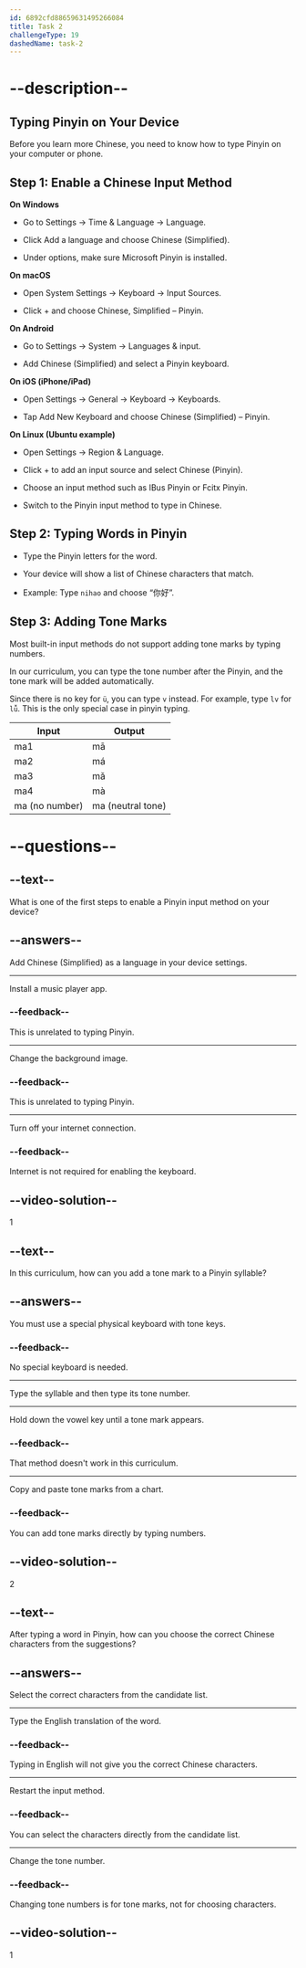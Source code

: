 ```yaml
---
id: 6892cfd88659631495266084
title: Task 2
challengeType: 19
dashedName: task-2
---
```


# --description--

## Typing Pinyin on Your Device

Before you learn more Chinese, you need to know how to type Pinyin on your computer or phone.

## Step 1: Enable a Chinese Input Method

**On Windows**  

- Go to Settings → Time & Language → Language.  

- Click Add a language and choose Chinese (Simplified).  

- Under options, make sure Microsoft Pinyin is installed.

**On macOS**  

- Open System Settings → Keyboard → Input Sources.  

- Click + and choose Chinese, Simplified – Pinyin.

**On Android**  

- Go to Settings → System → Languages & input.  

- Add Chinese (Simplified) and select a Pinyin keyboard.

**On iOS (iPhone/iPad)**  

- Open Settings → General → Keyboard → Keyboards.  

- Tap Add New Keyboard and choose Chinese (Simplified) – Pinyin.

**On Linux (Ubuntu example)**  

- Open Settings → Region & Language.  

- Click + to add an input source and select Chinese (Pinyin). 

- Choose an input method such as IBus Pinyin or Fcitx Pinyin. 

- Switch to the Pinyin input method to type in Chinese.

## Step 2: Typing Words in Pinyin

- Type the Pinyin letters for the word.  

- Your device will show a list of Chinese characters that match.  

- Example: Type `nihao` and choose “你好”.

## Step 3: Adding Tone Marks

Most built-in input methods do not support adding tone marks by typing numbers.

In our curriculum, you can type the tone number after the Pinyin, and the tone mark will be added automatically.

Since there is no key for `ü`, you can type `v` instead. For example, type `lv` for `lǚ`. This is the only special case in pinyin typing.

| Input        | Output  |
|--------------|---------|
| ma1          | mā      |
| ma2          | má      |
| ma3          | mǎ      |
| ma4          | mà      |
| ma (no number) | ma (neutral tone) |

# --questions--

## --text--

What is one of the first steps to enable a Pinyin input method on your device?

## --answers--

Add Chinese (Simplified) as a language in your device settings.

---

Install a music player app.

### --feedback--

This is unrelated to typing Pinyin.

---

Change the background image.

### --feedback--

This is unrelated to typing Pinyin.

---

Turn off your internet connection.

### --feedback--

Internet is not required for enabling the keyboard.

## --video-solution--

1

## --text--

In this curriculum, how can you add a tone mark to a Pinyin syllable?

## --answers--

You must use a special physical keyboard with tone keys.

### --feedback--

No special keyboard is needed.

---

Type the syllable and then type its tone number.

---

Hold down the vowel key until a tone mark appears.

### --feedback--

That method doesn't work in this curriculum.

---

Copy and paste tone marks from a chart.

### --feedback--

You can add tone marks directly by typing numbers.

## --video-solution--

2

## --text--

After typing a word in Pinyin, how can you choose the correct Chinese characters from the suggestions?

## --answers--

Select the correct characters from the candidate list.

---

Type the English translation of the word.

### --feedback--

Typing in English will not give you the correct Chinese characters.

---

Restart the input method.

### --feedback--

You can select the characters directly from the candidate list.

---

Change the tone number.

### --feedback--

Changing tone numbers is for tone marks, not for choosing characters.

## --video-solution--

1
